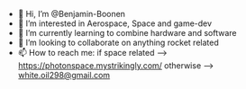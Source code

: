 - 👋 Hi, I’m @Benjamin-Boonen
- 👀 I’m interested in Aerospace, Space and game-dev
- 🌱 I’m currently learning to combine hardware and software
- 💞️ I’m looking to collaborate on anything rocket related
- 📫 How to reach me: if space related --> https://photonspace.mystrikingly.com/ otherwise --> white.oil298@gmail.com

<!---
Benjamin-Boonen/Benjamin-Boonen is a ✨ special ✨ repository because its `README.md` (this file) appears on your GitHub profile.
You can click the Preview link to take a look at your changes.
--->
